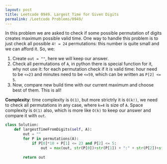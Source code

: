 ```yaml
---
layout: post
title: Leetcode 0949. Largest Time for Given Digits
permalink: /Leetcode Problems/0949/
---
```


In this problem we are asked to check if some possible permutation of digits creates maximum possible valid time. One way to handle this problem is to just check all possible `4! = 24` permutations: this number is quite small and we can afford it. So, we:

1. Create `out = ""`, here we will keep our answer.
2. Check all permutations of `A`, in python there is special function for it, why not use it: for each permutation check if it is valid time: hour need to be `<=23` and minutes need to be `<=59`, which can be written as `P[2] <= 5`.
3. Now, compare new build time with our current maximum and choose best of them. This is all!

**Complexity**: time complexity is `O(1)`, but more strictrly it is `O(k!)`, we need to check all permutations in any case, where `k=4` is size of `A`. Space complexity is `O(1)` also, which is more like `O(k)` to keep our answer and compare it with `out`.

```python
class Solution:
    def largestTimeFromDigits(self, A):
        out = ""
        for P in permutations(A):
            if P[0]*10 + P[1] <= 23 and P[2] <= 5:
                out = max(out, str(P[0])+str(P[1]) + ":" + str(P[2])+str(P[3]))
        
        return out
```